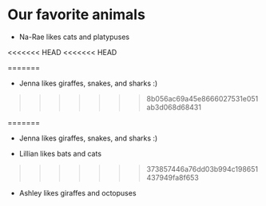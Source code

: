 # Our favorite animals

- Na-Rae likes cats and platypuses

<<<<<<< HEAD
<<<<<<< HEAD

=======
- Jenna likes giraffes, snakes, and sharks :)
>>>>>>> 8b056ac69a45e8666027531e051ab3d068d68431

=======
- Jenna likes giraffes, snakes, and sharks :)

- Lillian likes bats and cats
>>>>>>> 373857446a76dd03b994c198651437949fa8f653

- Ashley likes giraffes and octopuses
